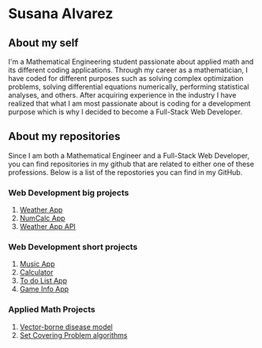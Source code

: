 # Susana Alvarez
## About my self
I'm a Mathematical Engineering student passionate about applied math and its different coding applications. Through my career as a mathematician, I have coded for different purposes such as solving complex optimization problems, solving differential equations numerically, performing statistical analyses, and others. After acquiring experience in the industry I have realized that what I am most passionate about is coding for a development purpose which is why I decided to become a Full-Stack Web Developer. 

## About my repositories
Since I am both a Mathematical Engineer and a Full-Stack Web Developer, you can find repositories in my github that are related to either one of these professions. Below is a list of the repostories you can find in my GitHub.

### Web Development big projects
1.  [Weather App](https://github.com/SusanaAlvarezZuluaga/weather-app-final)
2.  [NumCalc App](https://github.com/SusanaAlvarezZuluaga/num-calc)
3.  [Weather App API](https://github.com/SusanaAlvarezZuluaga/weather-app-api)  

### Web Development short projects
1.  [Music App](https://github.com/SusanaAlvarezZuluaga/music-app)
2.  [Calculator](https://github.com/SusanaAlvarezZuluaga/myCalculator)
3.  [To do List App](https://github.com/SusanaAlvarezZuluaga/to-do-list-app)
4.  [Game Info App](https://github.com/SusanaAlvarezZuluaga/game-app)

### Applied Math Projects
1. [Vector-borne disease model](https://github.com/SusanaAlvarezZuluaga/vector-borne-diseases-abms)
2. [Set Covering Problem algorithms](https://github.com/SusanaAlvarezZuluaga/set-covering-problem)
